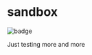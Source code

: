 # sandbox

![badge](https://img.shields.io/endpoint?url=https://gist.githubusercontent.com/mamercad/c0720523c8f03bfe45de517bbf0ac36a/raw/sandbox-badges.json)

Just testing more and more
